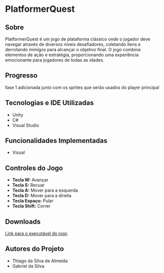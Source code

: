 # PlatformerQuest

## Sobre
PlatformerQuest é um jogo de plataforma clássico onde o jogador deve navegar através de diversos níveis desafiadores, coletando itens e derrotando inimigos para alcançar o objetivo final. O jogo combina elementos de ação e estratégia, proporcionando uma experiência emocionante para jogadores de todas as idades.

## Progresso
fase 1 adicionada junto com os sprites que serão usados do player principal

## Tecnologias e IDE Utilizadas
- Unity
- C#
- Visual Studio
## Funcionalidades Implementadas
- Visual
## Controles do Jogo
- **Tecla W:** Avançar
- **Tecla S:** Recuar
- **Tecla A:** Mover para a esquerda
- **Tecla D:** Mover para a direita
- **Tecla Espaço:** Pular
- **Tecla Shift:** Correr

## Downloads
[Link para o executável do jogo](https://placeholder.com)

## Autores do Projeto
- Thiago da Silva de Almeida
- Gabriel da Silva
